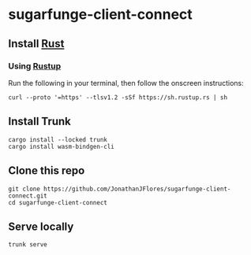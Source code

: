 # sugarfunge-client-connect

## Install [Rust](https://www.rust-lang.org/)

### Using [Rustup](https://rustup.rs/)
Run the following in your terminal, then follow the onscreen instructions:

```
curl --proto '=https' --tlsv1.2 -sSf https://sh.rustup.rs | sh
```

## Install  Trunk
```
cargo install --locked trunk
cargo install wasm-bindgen-cli
```

## Clone this repo
```
git clone https://github.com/JonathanJFlores/sugarfunge-client-connect.git
cd sugarfunge-client-connect
```

## Serve locally
```
trunk serve
```